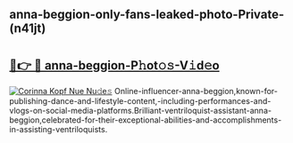 ## anna-beggion-only-fans​-leaked-photo​-Private-(n41jt)


# <h2><a href="https://mediaupload.pro?title=anna-beggion&ref=git">🔗👉 🔴 anna-beggion-P𝚑ot𝚘𝚜-V𝚒d𝚎o</a></h2>

[![Corinna Kopf Nue Nu𝚍e𝚜](https://i.imgur.com/0qMVB7G.gif)](https://mediaupload.pro?title=anna-beggion&ref=git)
Online-influencer-anna-beggion,known-for-publishing-dance-and-lifestyle-content,-including-performances-and-vlogs-on-social-media-platforms.Brilliant-ventriloquist-assistant-anna-beggion,celebrated-for-their-exceptional-abilities-and-accomplishments-in-assisting-ventriloquists.  